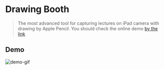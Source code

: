 # Drawing Booth

> The most advanced tool for capturing lectures on iPad camera with drawing by Apple Pencil. You should check the online demo [by the link](https://drawing-booth.github.io/)

## Demo

![demo-gif](./docs/demo.gif)
